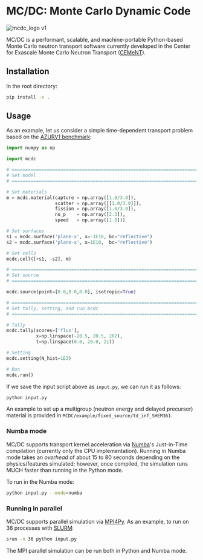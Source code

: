 # MC/DC: Monte Carlo Dynamic Code

![mcdc_logo v1](https://user-images.githubusercontent.com/26186244/173467190-74d9b09a-ef7d-4f0e-8bdf-4a076de7c43c.svg)

MC/DC is a performant, scalable, and machine-portable Python-based Monte Carlo neutron transport software currently developed in the Center for Exascale Monte Carlo Neutron Transport ([CEMeNT](https://cement-psaap.github.io/)).

## Installation

In the root directory:

```bash
pip install -e .
```

## Usage

As an example, let us consider a simple time-dependent transport problem based on the [AZURV1 benchmark](https://inis.iaea.org/search/search.aspx?orig_q=RN:41070601):

```python
import numpy as np

import mcdc

# =============================================================================
# Set model
# =============================================================================

# Set materials
m = mcdc.material(capture = np.array([1.0/3.0]),
                  scatter = np.array([[1.0/3.0]]),
                  fission = np.array([1.0/3.0]),
                  nu_p    = np.array([2.3]),
                  speed   = np.array([1.0]))

# Set surfaces
s1 = mcdc.surface('plane-x', x=-1E10, bc="reflective")
s2 = mcdc.surface('plane-x', x=1E10,  bc="reflective")

# Set cells
mcdc.cell([+s1, -s2], m)

# =============================================================================
# Set source
# =============================================================================

mcdc.source(point=[0.0,0.0,0.0], isotropic=True)

# =============================================================================
# Set tally, setting, and run mcdc
# =============================================================================

# Tally
mcdc.tally(scores=['flux'],
           x=np.linspace(-20.5, 20.5, 202),
           t=np.linspace(0.0, 20.0, 21))

# Setting
mcdc.setting(N_hist=1E3)

# Run
mcdc.run()
```

If we save the input script above as `input.py`, we can run it as follows:

```bash
python input.py
```

An example to set up a multigroup (neutron energy and delayed precursor) material is provided in `MCDC/example/fixed_source/td_inf_SHEM361`.

### Numba mode

MC/DC supports transport kernel acceleration via [Numba](https://numba.readthedocs.io/en/stable/index.html)'s Just-in-Time compilation (currently only the CPU implementation). Running in Numba mode takes an *overhead* of about 15 to 80 seconds depending on the physics/features simulated; however, once compiled, the simulation runs MUCH faster than running in the Python mode.

To run in the Numba mode:

```bash
python input.py --mode=numba
```

### Running in parallel

MC/DC supports parallel simulation via [MPI4Py](https://mpi4py.readthedocs.io/en/stable/). As an example, to run on 36 processes with [SLURM](https://slurm.schedmd.com/documentation.html):

```bash
srun -n 36 python input.py
```

The MPI parallel simulation can be run both in Python and Numba mode.
